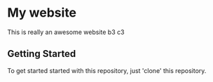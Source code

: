 # My website
This is really an awesome website
b3 c3

## Getting Started

To get started started with this repository, just 'clone' this repository.

